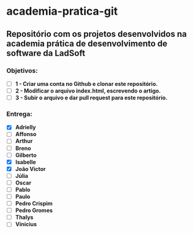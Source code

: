 ﻿# academia-pratica-git
Repositório com os projetos desenvolvidos na academia prática de desenvolvimento de software da LadSoft
----

### Objetivos:
- [ ] __1 - Criar uma conta no Github e clonar este repositório.__
- [ ] __2 - Modificar o arquivo index.html, escrevendo o artigo.__
- [ ] __3 - Subir o arquivo e dar pull request para este repositório.__

### Entrega:
- [X] __Adrielly__
- [ ] __Affonso__
- [ ] __Arthur__
- [ ] __Breno__
- [ ] __Gilberto__
- [X] __Isabelle__
- [X] __João Victor__
- [ ] __Júlia__
- [ ] __Oscar__
- [ ] __Pablo__
- [ ] __Paulo__
- [ ] __Pedro Crispim__
- [ ] __Pedro Gromes__
- [ ] __Thalys__
- [ ] __Vinicius__
